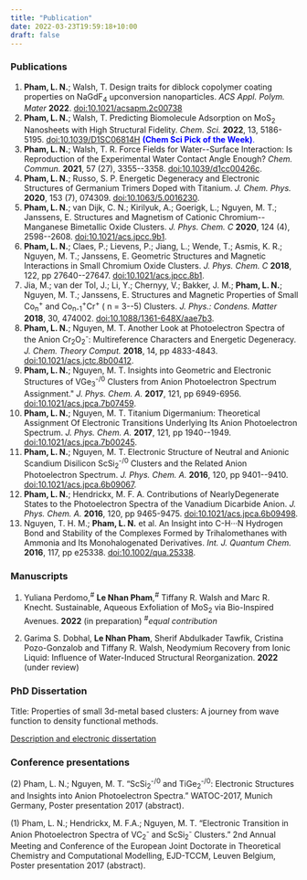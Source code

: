 ```yaml
---
title: "Publication"
date: 2022-03-23T19:59:18+10:00
draft: false
---
```


### Publications

1. **Pham, L. N.**; Walsh, T. Design traits for diblock copolymer coating
   properties on NaGdF<sub>4</sub> upconversion nanoparticles.  *ACS Appl. Polym. Mater* **2022**. [doi:10.1021/acsapm.2c00738](https://doi.org/10.1021/acsapm.2c00738) 
2. **Pham, L. N.**; Walsh, T. Predicting Biomolecule Adsorption on
   MoS<sub>2</sub> Nanosheets with High Structural Fidelity. *Chem. Sci.*
   **2022**, 13, 5186-5195. [doi:10.1039/D1SC06814H](https://doi.org/10.1039/D1SC06814H) <span
   style="color:blue">**(Chem Sci Pick of the Week)**.</span>
3. **Pham, L. N.**; Walsh, T. R. Force Fields for Water--Surface Interaction:
   Is Reproduction of the Experimental Water Contact Angle Enough? *Chem.
   Commun.* **2021**, 57 (27), 3355--3358.
   [doi:10.1039/d1cc00426c](https://doi.org/10.1039/D1CC00426C).
4. **Pham, L. N.**; Russo, S. P. Energetic Degeneracy and Electronic Structures
   of Germanium Trimers Doped with Titanium. *J. Chem. Phys.* **2020**, 153
   (7), 074309. [doi:10.1063/5.0016230](https://doi.org/10.1063/5.0016230).
5. **Pham, L. N.**; van Dijk, C. N.; Kirilyuk, A.; Goerigk, L.; Nguyen, M. T.;
   Janssens, E. Structures and Magnetism of Cationic Chromium--Manganese
   Bimetallic Oxide Clusters. *J. Phys. Chem. C* **2020**, 124 (4), 2598--2608.
   [doi:10.1021/acs.jpcc.9b1](https://doi.org/10.1021/acs.jpcc.9b10075).
6. **Pham, L. N.**; Claes, P.; Lievens, P.; Jiang, L.; Wende, T.; Asmis, K. R.;
   Nguyen, M. T.; Janssens, E. Geometric Structures and Magnetic Interactions
   in Small Chromium Oxide Clusters. *J. Phys. Chem. C* **2018**, 122, pp
   27640--27647.
   [doi:10.1021/acs.jpcc.8b1](https://pubs.acs.org/doi/abs/10.1021/acs.jpcc.8b10035).
7. Jia, M.; van der Tol, J.; Li, Y.; Chernyy, V.; Bakker, J. M.; **Pham, L.
   N.**; Nguyen, M. T.; Janssens, E. Structures and Magnetic Properties of
   Small Co<sub>n</sub><sup>+</sup> and
   Co<sub>n-1</sub><sup>+</sup>Cr<sup>+</sup> ( n = 3--5) Clusters. *J. Phys.:
   Condens. Matter* **2018**, 30, 474002.
   [doi:10.1088/1361-648X/aae7b3](https://iopscience.iop.org/article/10.1088/1361-648X/aae7b3/meta).
8. **Pham, L. N.**; Nguyen, M. T. Another Look at Photoelectron Spectra of the
   Anion Cr<sub>2</sub>O<sub>2</sub><sup>-</sup>: Multireference Characters and
   Energetic Degeneracy. *J. Chem. Theory Comput.* **2018**, 14, pp 4833-4843.
   [doi:10.1021/acs.jctc.8b00412](https://doi.org/10.1021/acs.jctc.8b00412).
9. **Pham, L. N.**; Nguyen, M. T. Insights into Geometric and Electronic
   Structures of VGe<sub>3</sub><sup>-/0</sup> Clusters from Anion
   Photoelectron Spectrum Assignment." *J. Phys. Chem. A.* **2017**, 121, pp
   6949-6956.
   [doi:10.1021/acs.jpca.7b07459](https://pubs.acs.org/doi/abs/10.1021/acs.jpca.7b07459).
10. **Pham, L. N.**; Nguyen, M. T. Titanium Digermanium: Theoretical Assignment
      Of Electronic Transitions Underlying Its Anion Photoelectron Spectrum. *J.
      Phys. Chem. A.* **2017**, 121, pp 1940--1949.
      [doi:10.1021/acs.jpca.7b00245](https://pubs.acs.org/doi/abs/10.1021/acs.jpca.7b00245).
11. **Pham, L. N.**; Nguyen, M. T. Electronic Structure of Neutral and Anionic
    Scandium Disilicon ScSi<sub>2</sub><sup>-/0</sup> Clusters and the Related
    Anion Photoelectron Spectrum. *J. Phys. Chem. A.* **2016**, 120, pp
    9401--9410.
    [doi:10.1021/acs.jpca.6b09067](https://pubs.acs.org/doi/abs/10.1021/acs.jpca.6b09067).
12. **Pham, L. N.**; Hendrickx, M. F. A. Contributions of NearlyDegenerate
    States to the Photoelectron Spectra of the Vanadium Dicarbide Anion. *J.
    Phys. Chem. A.* **2016**, 120, pp 9465-9475.
    [doi:10.1021/acs.jpca.6b09498](https://pubs.acs.org/doi/abs/10.1021/acs.jpca.6b09498).
13. Nguyen, T. H. M.; **Pham, L. N.** et al. An Insight into C-H···N Hydrogen
     Bond and Stability of the Complexes Formed by Trihalomethanes with Ammonia
     and Its Monohalogenated Derivatives. *Int. J. Quantum Chem.* **2016**, 117,
     pp e25338.
     [doi:10.1002/qua.25338](https://onlinelibrary.wiley.com/doi/abs/10.1002/qua.25338).

### Manuscripts

1. Yuliana Perdomo,<sup>#</sup> **Le Nhan Pham**,<sup>#</sup> Tiffany R. Walsh and Marc R. Knecht. Sustainable, Aqueous Exfoliation of MoS<sub>2</sub> via Bio-Inspired Avenues. **2022** (in preparation) <sup>#</sup>*equal contribution* 

1. Garima S. Dobhal, **Le Nhan Pham**, Sherif Abdulkader Tawfik, Cristina Pozo-Gonzalob and Tiffany R. Walsh, Neodymium Recovery from Ionic Liquid: Influence of Water-Induced Structural Reorganization. **2022** (under review)

   

### PhD Dissertation

Title: Properties of small 3d-metal based clusters: A journey from wave function
to density functional methods.

[Description and electronic dissertation](https://limo.libis.be/primo-explore/fulldisplay?docid=LIRIAS2821608&context=L&vid=Lirias&search_scope=Lirias&tab=default_tab&lang=en_US&fromSitemap=1
"Dissertation")

### Conference presentations

(2) Pham, L. N.; Nguyen, M. T. “ScSi<sub>2</sub><sup>-/0</sup> and
TiGe<sub>2</sub><sup>-/0</sup>: Electronic Structures and Insights into Anion
Photoelectron Spectra.” WATOC-2017, Munich Germany, Poster presentation 2017
(abstract).

(1) Pham, L. N.; Hendrickx, M. F.A.; Nguyen, M. T. “Electronic Transition in
Anion Photoelectron Spectra of VC<sub>2</sub><sup>-</sup> and
ScSi<sub>2</sub><sup>-</sup> Clusters.” 2nd Annual Meeting and Conference of the
European Joint Doctorate in Theoretical Chemistry and Computational Modelling,
EJD-TCCM, Leuven Belgium, Poster presentation 2017 (abstract). 